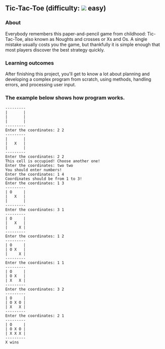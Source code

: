 ## Tic-Tac-Toe (difficulty: [![](https://hyperskill.org/static/icons/difficulty-levels/level-0.svg)](https://hyperskill.org/static/icons/difficulty-levels/level-0.svg) easy)
### About
Everybody remembers this paper-and-pencil game from childhood: Tic-Tac-Toe, also known as Noughts and crosses or Xs and Os. 
A single mistake usually costs you the game, but thankfully it is simple enough that most players discover the best strategy 
quickly.
### Learning outcomes
After finishing this project, you'll get to know a lot about planning and developing a complex program from scratch, using methods, handling errors, and processing user input.
### The example below shows how program works.
 
    ---------
    |       |
    |       |
    |       |
    ---------
    Enter the coordinates: 2 2
    ---------
    |       |
    |   X   |
    |       |
    ---------
    Enter the coordinates: 2 2
    This cell is occupied! Choose another one!
    Enter the coordinates: two two
    You should enter numbers!
    Enter the coordinates: 1 4
    Coordinates should be from 1 to 3!
    Enter the coordinates: 1 3
    ---------
    | O     |
    |   X   |
    |       |
    ---------
    Enter the coordinates: 3 1
    ---------
    | O     |
    |   X   |
    |     X |
    ---------
    Enter the coordinates: 1 2
    ---------
    | O     |
    | O X   |
    |     X |
    ---------
    Enter the coordinates: 1 1
    ---------
    | O     |
    | O X   |
    | X   X |
    ---------
    Enter the coordinates: 3 2
    ---------
    | O     |
    | O X O |
    | X   X |
    ---------
    Enter the coordinates: 2 1
    ---------
    | O     |
    | O X O |
    | X X X |
    ---------
    X wins
